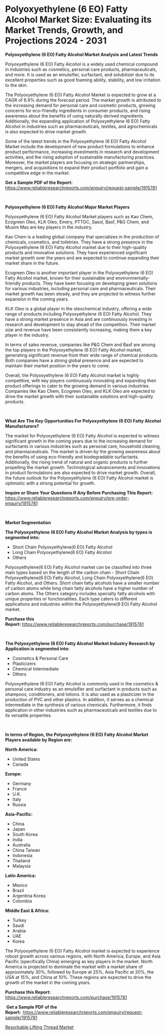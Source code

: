 <p><h1>Polyoxyethylene (6 EO) Fatty Alcohol Market Size: Evaluating its Market Trends, Growth, and Projections 2024 - 2031</h1></p><p><strong>Polyoxyethylene (6 EO) Fatty Alcohol Market Analysis and Latest Trends</strong></p>
<p><p>Polyoxyethylene (6 EO) Fatty Alcohol is a widely used chemical compound in industries such as cosmetics, personal care products, pharmaceuticals, and more. It is used as an emulsifier, surfactant, and solubilizer due to its excellent properties such as good foaming ability, stability, and low irritation to the skin.</p><p>The Polyoxyethylene (6 EO) Fatty Alcohol Market is expected to grow at a CAGR of 8.9% during the forecast period. The market growth is attributed to the increasing demand for personal care and cosmetic products, growing concerns for eco-friendly ingredients in consumer products, and rising awareness about the benefits of using naturally derived ingredients. Additionally, the expanding application of Polyoxyethylene (6 EO) Fatty Alcohol in industries such as pharmaceuticals, textiles, and agrochemicals is also expected to drive market growth.</p><p>Some of the latest trends in the Polyoxyethylene (6 EO) Fatty Alcohol Market include the development of new product formulations to enhance product performance, increasing investments in research and development activities, and the rising adoption of sustainable manufacturing practices. Moreover, the market players are focusing on strategic partnerships, mergers, and acquisitions to expand their product portfolio and gain a competitive edge in the market.</p></p>
<p><strong>Get a Sample PDF of the Report:&nbsp;</strong> <a href="https://www.reliableresearchreports.com/enquiry/request-sample/1915781">https://www.reliableresearchreports.com/enquiry/request-sample/1915781</a></p>
<p>&nbsp;</p>
<p><strong>Polyoxyethylene (6 EO) Fatty Alcohol Major Market Players</strong></p>
<p><p>Polyoxyethylene (6 EO) Fatty Alcohol Market players such as Kao Chem, Ecogreen Oleo, KLK Oleo, Emery, PTTGC, Sasol, Basf, P&G Chem, and Musim Mas are key players in the industry.</p><p>Kao Chem is a leading global company that specializes in the production of chemicals, cosmetics, and toiletries. They have a strong presence in the Polyoxyethylene (6 EO) Fatty Alcohol market due to their high-quality products and innovative solutions. They have experienced significant market growth over the years and are expected to continue expanding their market share in the future.</p><p>Ecogreen Oleo is another important player in the Polyoxyethylene (6 EO) Fatty Alcohol market, known for their sustainable and environmentally-friendly products. They have been focusing on developing green solutions for various industries, including personal care and pharmaceuticals. Their market growth has been steady, and they are projected to witness further expansion in the coming years.</p><p>KLK Oleo is a global player in the oleochemical industry, offering a wide range of products including Polyoxyethylene (6 EO) Fatty Alcohol. They have a strong market presence in Asia and are continuously investing in research and development to stay ahead of the competition. Their market size and revenue have been consistently increasing, making them a key player in the industry.</p><p>In terms of sales revenue, companies like P&G Chem and Basf are among the top players in the Polyoxyethylene (6 EO) Fatty Alcohol market, generating significant revenue from their wide range of chemical products. Both companies have a strong global presence and are expected to maintain their market position in the years to come.</p><p>Overall, the Polyoxyethylene (6 EO) Fatty Alcohol market is highly competitive, with key players continuously innovating and expanding their product offerings to cater to the growing demand in various industries. Companies like Kao Chem, Ecogreen Oleo, and KLK Oleo are expected to drive the market growth with their sustainable solutions and high-quality products.</p></p>
<p>&nbsp;</p>
<p><strong>What Are The Key Opportunities For Polyoxyethylene (6 EO) Fatty Alcohol Manufacturers?</strong></p>
<p><p>The market for Polyoxyethylene (6 EO) Fatty Alcohol is expected to witness significant growth in the coming years due to the increasing demand for surfactants in various industries such as personal care, household cleaning, and pharmaceuticals. The market is driven by the growing awareness about the benefits of using eco-friendly and biodegradable surfactants. Additionally, the rising trend of natural and organic products is further propelling the market growth. Technological advancements and innovations in product formulations are also expected to drive market growth. Overall, the future outlook for the Polyoxyethylene (6 EO) Fatty Alcohol market is optimistic with a strong potential for growth.</p></p>
<p><strong>Inquire or Share Your Questions If Any Before Purchasing This Report:</strong> <a href="https://www.reliableresearchreports.com/enquiry/pre-order-enquiry/1915781">https://www.reliableresearchreports.com/enquiry/pre-order-enquiry/1915781</a></p>
<p>&nbsp;</p>
<p><strong>Market Segmentation</strong></p>
<p><strong>The Polyoxyethylene (6 EO) Fatty Alcohol Market Analysis by types is segmented into:</strong></p>
<p><ul><li>Short Chain Polyoxyethylene(6 EO) Fatty Alcohol</li><li>Long Chain Polyoxyethylene(6 EO) Fatty Alcohol</li><li>Others</li></ul></p>
<p><p>Polyoxyethylene(6 EO) Fatty Alcohol market can be classified into three main types based on the length of the carbon chain - Short Chain Polyoxyethylene(6 EO) Fatty Alcohol, Long Chain Polyoxyethylene(6 EO) Fatty Alcohol, and Others. Short chain fatty alcohols have a smaller number of carbon atoms while long chain fatty alcohols have a higher number of carbon atoms. The Others category includes specialty fatty alcohols with unique properties or functionalities. Each type caters to different applications and industries within the Polyoxyethylene(6 EO) Fatty Alcohol market.</p></p>
<p><strong>Purchase this Report:&nbsp;</strong><a href="https://www.reliableresearchreports.com/purchase/1915781">https://www.reliableresearchreports.com/purchase/1915781</a></p>
<p>&nbsp;</p>
<p><strong>The Polyoxyethylene (6 EO) Fatty Alcohol Market Industry Research by Application is segmented into:</strong></p>
<p><ul><li>Cosmetics & Personal Care</li><li>Plasticizers</li><li>Chemical Intermediate</li><li>Others</li></ul></p>
<p><p>Polyoxyethylene (6 EO) Fatty Alcohol is commonly used in the cosmetics & personal care industry as an emulsifier and surfactant in products such as shampoos, conditioners, and lotions. It is also used as a plasticizer in the production of PVC and other plastics. In addition, it serves as a chemical intermediate in the synthesis of various chemicals. Furthermore, it finds application in other industries such as pharmaceuticals and textiles due to its versatile properties.</p></p>
<p>&nbsp;</p>
<p><strong>In terms of Region, the Polyoxyethylene (6 EO) Fatty Alcohol Market Players available by Region are:</strong></p>
<p>
    <p> <strong> North America: </strong>
        <ul>
            <li>United States</li>
            <li>Canada</li>
        </ul>
        </p> 
    <p> <strong> Europe: </strong>
        <ul>
            <li>Germany</li>
            <li>France</li>
            <li>U.K.</li>
            <li>Italy</li>
            <li>Russia</li>
        </ul>
        </p> 
    <p> <strong> Asia-Pacific: </strong>
        <ul>
            <li>China</li>
            <li>Japan</li>
            <li>South Korea</li>
            <li>India</li>
            <li>Australia</li>
            <li>China Taiwan</li>
            <li>Indonesia</li>
            <li>Thailand</li>
            <li>Malaysia</li>
        </ul>
        </p> 
    <p> <strong> Latin America: </strong>
        <ul>
            <li>Mexico</li>
            <li>Brazil</li>
            <li>Argentina Korea</li>
            <li>Colombia</li>
        </ul>
        </p> 
    <p> <strong> Middle East & Africa: </strong>
        <ul>
            <li>Turkey</li>
            <li>Saudi</li>
            <li>Arabia</li>
            <li>UAE</li>
            <li>Korea</li>
        </ul>
    </p>
    </p>
<p><p>The Polyoxyethylene (6 EO) Fatty Alcohol market is expected to experience robust growth across various regions, with North America, Europe, and Asia Pacific (specifically China) emerging as key players in the market. North America is projected to dominate the market with a market share of approximately 30%, followed by Europe at 25%, Asia Pacific at 20%, the USA at 15%, and China at 10%. These regions are expected to drive the growth of the market in the coming years.</p></p>
<p><strong>Purchase this Report: </strong><a href="https://www.reliableresearchreports.com/purchase/1915781">https://www.reliableresearchreports.com/purchase/1915781</a></p>
<p>&nbsp;<strong>Get a Sample PDF of the Report:&nbsp;&nbsp;</strong><a href="https://www.reliableresearchreports.com/enquiry/request-sample/1915781">https://www.reliableresearchreports.com/enquiry/request-sample/1915781</a></p>
<p><strong></strong></p>
<p><p><a href="https://artistic-helicopter-ca9.notion.site/Resorbable-Lifting-Thread-Market-Research-Report-Reveals-The-Latest-Trends-And-Opportunities-of-this-3fb3201bbfbb4759bd2cc740cc8c12c3">Resorbable Lifting Thread Market</a></p></p>